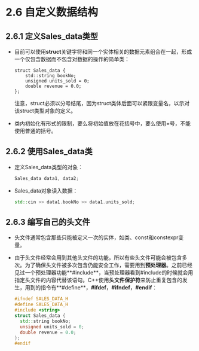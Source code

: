 # 2.6 自定义数据结构

## 2.6.1 定义Sales_data类型

- 目前可以使用**struct**关键字将和同一个实体相关的数据元素组合在一起，形成一个仅包含数据而不包含对数据的操作的简单类：

  ```
  struct Sales_data {
      std::string bookNo;
      unsigned units_sold = 0;
      double revenue = 0.0;
  };
  ```

  注意，struct必须以分号结尾，因为struct类体后面可以紧跟变量名，以示对该struct类型对象的定义。

- 类内初始化有形式的限制，要么将初始值放在花括号中，要么使用=号，不能使用普通的括号。

## 2.6.2 使用Sales_data类

- 定义Sales_data类型的对象：

  ```c++
  Sales_data data1, data2;
  ```

- Sales_data对象读入数据：

  ```c++
  std::cin >> data1.bookNo >> data1.units_sold;
  ```

## 2.6.3 编写自己的头文件

- 头文件通常包含那些只能被定义一次的实体，如类、const和constexpr变量。

- 由于头文件经常会用到其他头文件的功能，所以有些头文件可能会被包含多次。为了确保头文件被多次包含仍能安全工作，需要用到**预处理器**。之前已经见过一个预处理器功能**#include**，当预处理器看到#include的时候就会用指定头文件的内容代替该语句。C++使用**头文件保护符**来防止重复包含的发生，用到的指令有**#define**，**#ifdef**，**#ifndef**，**#endif**：

  ```c++
  #ifndef SALES_DATA_H
  #define SALES_DATA_H
  #include <string>
  struct Sales_data {
  	std::string bookNo;
  	unsigned units_sold = 0;
  	double revenue = 0.0;
  };
  #endif
  ```

  ​

  ​